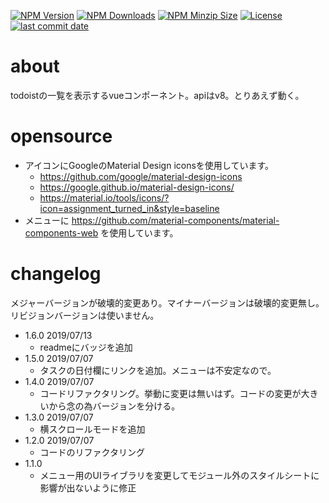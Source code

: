   [![NPM Version][npm-version-image]][npm-site-url]
  [![NPM Downloads][downloads-image]][npm-site-url]
  [![NPM Minzip Size][npm-minzip-filesize]][npm-site-url]
  [![License][license-image]][npm-site-url]
  [![last commit date][last-commit-date-image]][npm-site-url]

<!--URL定義一覧 -->
[npm-site-url]: https://npmjs.org/package/@fushihara/vue-todoist-list
[npm-version-image]: https://img.shields.io/npm/v/@fushihara/vue-todoist-list.svg
[downloads-image]: https://img.shields.io/npm/dm/@fushihara/vue-todoist-list.svg
[npm-minzip-filesize]: https://img.shields.io/bundlephobia/minzip/@fushihara/vue-todoist-list.svg
[license-image]: https://img.shields.io/npm/l/@fushihara/vue-todoist-list.svg
[last-commit-date-image]: https://img.shields.io/github/last-commit/fushihara/vue-online-document-list.svg

# about
todoistの一覧を表示するvueコンポーネント。apiはv8。とりあえず動く。

# opensource

- アイコンにGoogleのMaterial Design iconsを使用しています。
    - https://github.com/google/material-design-icons
    - https://google.github.io/material-design-icons/
    - https://material.io/tools/icons/?icon=assignment_turned_in&style=baseline
- メニューに https://github.com/material-components/material-components-web を使用しています。

# changelog

メジャーバージョンが破壊的変更あり。マイナーバージョンは破壊的変更無し。リビジョンバージョンは使いません。

- 1.6.0 2019/07/13
  - readmeにバッジを追加
- 1.5.0 2019/07/07
  - タスクの日付欄にリンクを追加。メニューは不安定なので。
- 1.4.0 2019/07/07
  - コードリファクタリング。挙動に変更は無いはず。コードの変更が大きいから念の為バージョンを分ける。
- 1.3.0 2019/07/07
  - 横スクロールモードを追加
- 1.2.0 2019/07/07
  - コードのリファクタリング
- 1.1.0
  - メニュー用のUIライブラリを変更してモジュール外のスタイルシートに影響が出ないように修正
